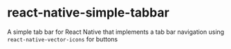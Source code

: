 # react-native-simple-tabbar
A simple tab bar for React Native that implements a tab bar navigation using `react-native-vector-icons` for buttons
